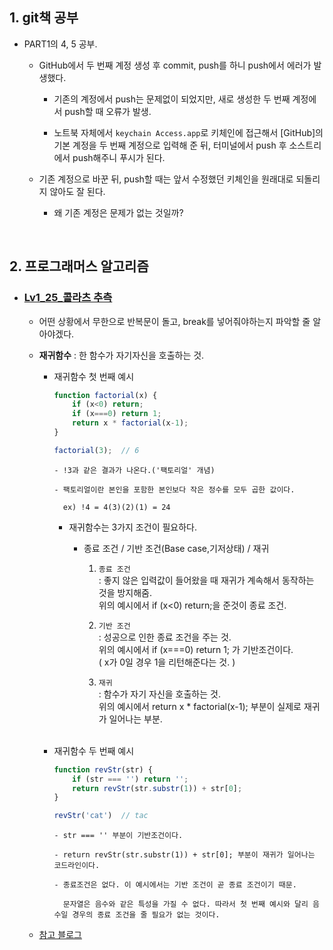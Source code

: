 ## 1. git책 공부

- PART1의 4, 5 공부.

  - GitHub에서 두 번째 계정 생성 후 commit, push를 하니 push에서 에러가 발생했다. 
  
    - 기존의 계정에서 push는 문제없이 되었지만, 새로 생성한 두 번째 계정에서 push할 때 오류가 발생.
    
    - 노트북 자체에서 ```keychain Access.app```로 키체인에 접근해서 [GitHub]의 기본 계정을 두 번째 계정으로 입력해 준 뒤, 터미널에서 push 후 소스트리에서 push해주니 푸시가 된다.
  
  - 기존 계정으로 바꾼 뒤, push할 때는 앞서 수정했던 키체인을 원래대로 되돌리지 않아도 잘 된다.
    - 왜 기존 계정은 문제가 없는 것일까?
    
<br/>

## 2. 프로그래머스 알고리즘
- ### [Lv1_25_콜라츠 추측](https://github.com/EunJaePark/algorithm/blob/master/Lv1_25_%EC%BD%9C%EB%9D%BC%EC%B8%A0%20%EC%B6%94%EC%B8%A1.html)

  - 어떤 상황에서 무한으로 반복문이 돌고, break를 넣어줘야하는지 파악할 줄 알아야겠다.
  - **재귀함수** : 한 함수가 자기자신을 호출하는 것.
        
      - 재귀함수  첫 번째 예시
        ```javascript
        function factorial(x) {
            if (x<0) return;
            if (x===0) return 1;
            return x * factorial(x-1);
        }
        
        factorial(3);  // 6    
        ```
        ```
        - !3과 같은 결과가 나온다.('팩토리얼' 개념)
        
        - 팩토리얼이란 본인을 포함한 본인보다 작은 정수를 모두 곱한 값이다.  
        
          ex) !4 = 4(3)(2)(1) = 24
        ```


        - 재귀함수는 3가지 조건이 필요하다.
          - 종료 조건 / 기반 조건(Base case,기저상태) / 재귀

            1. ```종료 조건```    
                : 좋지 않은 입력값이 들어왔을 때 재귀가 계속해서 동작하는 것을 방지해줌.  
                   위의 예시에서 if (x<0) return;을 준것이 종료 조건.
                 
            2. ```기반 조건```   
               : 성공으로 인한 종료 조건을 주는 것.  
                 위의 예시에서  if (x===0) return 1; 가 기반조건이다.   
                 ( x가 0일 경우 1을 리턴해준다는 것. ) 
                         
            3. ```재귀```    
               : 함수가 자기 자신을 호출하는 것.   
                 위의 예시에서  return x * factorial(x-1); 부분이 실제로 재귀가 일어나는 부분.   

    <br/>

       - 재귀함수 두 번째 예시    
          ```javascript
          function revStr(str) {
              if (str === '') return '';
              return revStr(str.substr(1)) + str[0];
          }
          
          revStr('cat')  // tac
          ```
          ```
          - str === '' 부분이 기반조건이다.
          
          - return revStr(str.substr(1)) + str[0]; 부분이 재귀가 일어나는 코드라인이다.
          
          - 종료조건은 없다. 이 예시에서는 기반 조건이 곧 종료 조건이기 때문.   
          
            문자열은 음수와 같은 특성을 가질 수 없다. 따라서 첫 번째 예시와 달리 음수일 경우의 종료 조건을 줄 필요가 없는 것이다.
          ```
   - [참고 블로그](https://velog.io/@jakeseo_me/%EC%9E%90%EB%B0%94%EC%8A%A4%ED%81%AC%EB%A6%BD%ED%8A%B8-%EA%B0%9C%EB%B0%9C%EC%9E%90%EB%9D%BC%EB%A9%B4-%EC%95%8C%EC%95%84%EC%95%BC-%ED%95%A0-33%EA%B0%80%EC%A7%80-%EA%B0%9C%EB%85%90-23-%EC%9E%90%EB%B0%94%EC%8A%A4%ED%81%AC%EB%A6%BD%ED%8A%B8-%EC%9E%90%EB%B0%94%EC%8A%A4%ED%81%AC%EB%A6%BD%ED%8A%B8-%EC%9E%AC%EA%B7%80Recursion-%EC%9D%B4%ED%95%B4%ED%95%98%EA%B8%B0)

